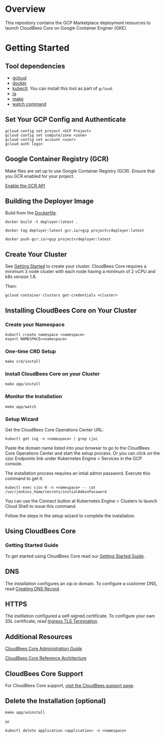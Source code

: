 # Overview

This repository contains the GCP Marketplace deployment resources to launch CloudBees Core on Google Container Enginer (GKE). 

# Getting Started

## Tool dependencies

- [gcloud](https://cloud.google.com/sdk/)
- [docker](https://docs.docker.com/install/)
- [kubectl](https://kubernetes.io/docs/tasks/tools/install-kubectl/). You can install
  this tool as part of `gcloud`.
- [jq](https://github.com/stedolan/jq/wiki/Installation)
- [make](https://www.gnu.org/software/make/)
- [watch command](https://en.wikipedia.org/wiki/Watch_(Unix))

## Set Your GCP Config and Authenticate

```shell
gcloud config set project <GCP Project>
gcloud config set compute/zone <zone>
gcloud config set account <user>
gcloud auth login
```
## Google Container Registry (GCR)

Make files are set up to use Google Container Registry (GCR). Ensure that you GCR enabled for your project. 

[Enable the GCR API](https://console.cloud.google.com/apis/library/containerregistry.googleapis.com)

## Building the Deployer Image
Build from the [Dockerfile](https://github.com/cloudbees/core-google-launcher/blob/master/Dockerfile).

```shell
docker build -t deployer:latest .

docker tag deployer:latest gcr.io/<gcp project>/deployer:latest

docker push gcr.io/<gcp project>/deployer:latest
```

## Create Your Cluster

See [Getting Started](https://github.com/GoogleCloudPlatform/marketplace-k8s-app-tools/blob/master/README.md#getting-started) to create your cluster. CloudBees Core requires a minimum 3 node cluster with each node having a minimum of 2 vCPU and k8s version 1.8.

Then:

```shell
gcloud container clusters get-credentials <cluster> 
```

## Installing CloudBees Core on Your Cluster

### Create your Namespace
```shell
kubectl create namespace <namespace>
export NAMESPACE=<namespace>
```

### One-time CRD Setup

```shell
make crd/install
```

### Install CloudBees Core on your Cluster

```shell
make app/install
```

### Monitor the Installation

```shell
make app/watch
```

### Setup Wizard
Get the CloudBees Core Operations Center URL:

```shell
kubectl get ing -n <namespace> | grep cjoc
```
Paste the domain name listed into your browser to go to the CloudBees Core Operations Center and start the setup process. Or you can click on the cjoc Endpoints link under Kubernetes Engine > Services in the GCP console.

The installation process requires an intial admin password. Execute this command to get it:

```shell
kubectl exec cjoc-0 -n <namespace> -- cat /var/jenkins_home/secrets/initialAdminPassword
```

You can use the Connect button at Kubernetes Engine > Clusters to launch Cloud Shell to issue this command.

Follow the steps in the setup wizard to complete the installation.

## Using CloudBees Core

### Getting Started Guide
To get started using CloudBees Core read our [Getting Started Guide](https://go.cloudbees.com/docs/cloudbees-core/cloud-admin-guide/getting-started/#).

## DNS
The installation configures an xip.io domain. To configure a customer DNS, read [Creating DNS Record](https://go.cloudbees.com/docs/cloudbees-core/cloud-install-guide/gke-install/#creating-dns-record).

## HTTPS
The instllation configured a self-signed certificate. To configure your own SSL certificate, read [Ingress TLS Termination](https://go.cloudbees.com/docs/cloudbees-core/cloud-reference-architecture/ra-for-gke/#_ingress_tls_termination).

## Additional Resources
[CloudBees Core Administration Guide](https://go.cloudbees.com/docs/cloudbees-core/cloud-admin-guide/)

[CloudBees Core Reference Architecture](https://go.cloudbees.com/docs/cloudbees-core/cloud-reference-architecture/)

## CloudBees Core Support
For CloudBees Core support, [visit the CloudBees support page](https://support.cloudbees.com/hc/en-us/requests).

## Delete the Installation (optional)

```shell
make app/uninstall
```
or

```shell
kubectl delete application <application> -n <namespace>
```

